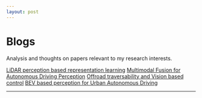 ```yaml
---
layout: post
---
```


# Blogs

Analysis and thoughts on papers relevant to my research interests.

<a href="/blogs/blogs">LiDAR perception based representation learning</a>
<a href="/blogs/blogs">Multimodal Fusion for Autonomous Driving Perception</a>
<a href="/blogs/blogs">Offroad traversability and Vision based control</a>
<a href="/blogs/blogs">BEV based perception for Urban Autonomous Driving</a>
<!-- ## Autonomous Driving -->

<!-- 1. <a href="/blogs/blogs">Model-Based Imitation Learning for Urban Driving</a> -->

<!-- 1. <a href="/blogs/bev">BEV Perception</a> -->

<!-- 1. Waabi: Survey on Waabi's approach to Self-Driving
2. Tesla: Perception-based FSD
3. Wayve:
4. Aurora:
5. NVIDIA:
6. Argoverse:
7. Argo(CMU): -->

<!-- ## Offroad Autonomy -->
<!-- 1. Traversability Estimation
2.  -->

<!-- ## Integrating Learning and Control -->

<!-- ## Self Supervision -->

<!-- ## Imitation Learning -->
<!-- 1. Maximum Margin Planning
2. Max Ent IRL
3. Imitation Learning -->

<!-- ## Multi-task Vision for Autonomous Driving -->

---
<!-- <p style="font-size:11px">Page template forked from <a href="https://github.com/evanca/quick-portfolio">evanca</a></p> -->
<!-- Remove above link if you don't want to attibute -->
